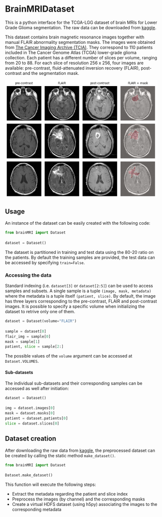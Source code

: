 # BrainMRIDataset
This is a python interface for the TCGA-LGG dataset of brain MRIs for Lower Grade Glioma segmentation. The raw data can be downloaded from [kaggle](https://www.kaggle.com/mateuszbuda/lgg-mri-segmentation).

This dataset contains brain magnetic resonance images together with manual FLAIR abnormality segmentation masks. The images were obtained from [The Cancer Imaging Archive (TCIA)](https://wiki.cancerimagingarchive.net/display/Public/TCGA-LGG#53091882996b59483ec40a4b6af44c454f1c395). They correspond to 110 patients included in The Cancer Genome Atlas (TCGA) lower-grade glioma collection. Each patient has a different number of slices per volume, ranging from 20 to 88. For each slice of resolution 256 x 256, four images are available: pre-contrast, fluid-attenuated inversion recovery (FLAIR), post-contrast and the segmentation mask.

<p align="center">
    <img src="images/example.png" width="800" title="brain MRI and mask" />
</p>

## Usage
An instance of the dataset can be easily created with the following code:
```python
from brainMRI import Dataset

dataset = Dataset()
```
The dataset is partitioned in training and test data using the 80-20 ratio on the patients. By default the training samples are provided, the test data can be accessed by specifying `train=False`.

### Accessing the data
Standard indexing (i.e. ```dataset[3]``` or ```dataset[2:5]```) can be used to access samples and subsets. A single sample is a tuple ```(image, mask, metadata)``` where the metadata is a tuple itself `(patient, slice)`. By default, the image has three layers corresponding to the pre-contrast, FLAIR and post-contrast images. It is possible to specify a specific volume when initializing the dataset to retrive only one of them.
```python
dataset = Dataset(volume="FLAIR")

sample = dataset[0]
flair_img = sample[0]
mask = sample[1]
patient, slice = sample[2:]
```
The possible values of the `volume` argument can be accessed at `Dataset.VOLUMES`.

#### Sub-datasets
The individual sub-datasets and their corresponding samples can be accessed as well after initiation:
```python
dataset = Dataset()

img = dataset.images[0]
mask = dataset.masks[0]
patient = dataset.patients[0]
slice = dataset.slices[0]
```

## Dataset creation
After downloading the raw data from [kaggle](https://www.kaggle.com/mateuszbuda/lgg-mri-segmentation), the preprocessed dataset can be created by calling the static method ```make_dataset()```.
```python
from brainMRI import Dataset

Dataset.make_dataset()
```
This function will execute the following steps:
* Extract the metadata regarding the patient and slice index
* Preprocess the images (by channel) and the corresponding masks
* Create a virtual HDFS dataset (using h5py) associating the images to the corresponding metadata
